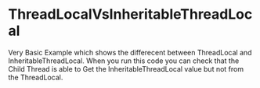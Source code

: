 # ThreadLocalVsInheritableThreadLocal

Very Basic Example which shows the differecent between ThreadLocal and InheritableThreadLocal.
When you run this code you can check that the Child Thread is able to Get the InheritableThreadLocal value but not from the ThreadLocal.
